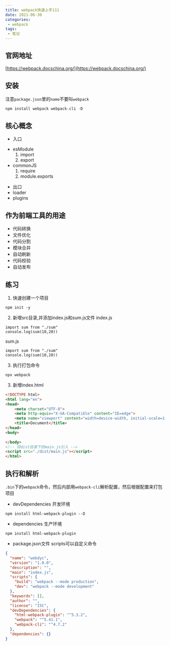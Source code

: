 ```yaml
---
title: webpack快速上手111
date: 2021-06-30
categories:
 - webpack
tags:
 - 笔记
---
```


## 官网地址
[https://webpack.docschina.org/](https://webpack.docschina.org/)

## 安装
注意`package.json`里的`name`不要叫`webpack`
```js
npm install webpack webpack-cli -D
```

## 核心概念
- 入口
+ esModule
    1. import 
    2. export
+ commonJS
    1. require 
    2. module.exports

- 出口
- loader
- plugins

## 作为前端工具的用途
- 代码转换
- 文件优化
- 代码分割
- 模块合并
- 自动刷新
- 代码校验
- 自动发布


## 练习
1. 快速创建一个项目
```
npm init -y
```
2. 新增src目录,并添加index.js和sum.js文件
index.js
```
import sum from "./sum"
console.log(sum(10,20))
```

sum.js
```
import sum from "./sum"
console.log(sum(10,20))
```

3. 执行打包命令
```
npx webpack
```

3. 新增index.html
```html
<!DOCTYPE html>
<html lang="en">
<head>
    <meta charset="UTF-8">
    <meta http-equiv="X-UA-Compatible" content="IE=edge">
    <meta name="viewport" content="width=device-width, initial-scale=1.0">
    <title>Document</title>
</head>
<body>
    
</body>
<!-- 将dist目录下的main.js引入 -->
<script src="./dist/main.js"></script>
</html>
```

## 执行和解析
`.bin`下的`webpack`命令，然后内部用`webpack-cli`解析配置，然后根据配置来打包项目
- devDependencies 开发环境
```
npm install html-webpack-plugin --D
```
- dependencies 生产环境
```
npm install html-webpack-plugin
```

- package.json文件
scripts可以自定义命令
```json
{
  "name": "webdyc",
  "version": "1.0.0",
  "description": "",
  "main": "index.js",
  "scripts": {
    "build": "webpack --mode production",
    "dev": "webpack --mode development"
  },
  "keywords": [],
  "author": "",
  "license": "ISC",
  "devDependencies": {
    "html-webpack-plugin": "^5.3.2",
    "webpack": "^5.41.1",
    "webpack-cli": "^4.7.2"
  },
  "dependencies": {}
}

```



